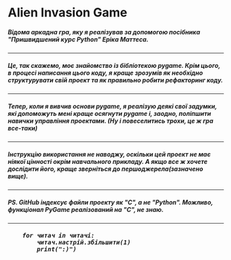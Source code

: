 <h1>Alien Invasion Game</h1>

<h5>
    Відома аркадна гра, яку я реалізував за допомогою 
    посібника "Пришвидшений курс Python" Еріка Маттеса.
</h5>
<hr>

<h5>
    Це, так скажемо, моє знайомство із бібліотекою pygame.
    Крім цього, в процесі написання цього коду, я краще зрозумів
    як необхідно структурувати свій проект та як правильно робити рефакторинг коду.
</h5>
<hr>

<h5>
    Тепер, коли я вивчив основи pygame, я реалізую деякі свої задумки,
    які допоможуть мені краще осягнути pygame і, заодно, поліпшити навички управління проектами.
    (Ну і повеселитись трохи, це ж гра все-таки)
</h5>
<hr>

<h5>
    Інструкцію використання не наводжу, оскільки
    цей проект не має ніякої цінності окрім навчального прикладу.
    А якщо все ж хочете дослідити його, краще зверніться до першоджерела(зазначено вище).
</h5>

<hr>

<h5>
    PS. GitHub індексує файли проекту як "С", а не "Python". Можливо, функціонал PyGame реалізований на "С", не знаю.
</h5>

<hr>

<h5>
    <pre>
    for читач in читачі:
        читач.настрій.збільшити(1)
        print(":)")
    </pre>
</h5>
